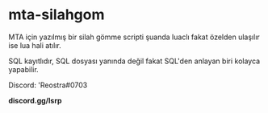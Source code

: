 # mta-silahgom
MTA için yazılmış bir silah gömme scripti şuanda luaclı fakat özelden ulaşılır ise lua hali atılır. 

SQL kayıtlıdır, SQL dosyası yanında değil fakat SQL'den anlayan biri kolayca yapabilir.

Discord: 'Reostra#0703


**discord.gg/lsrp**
